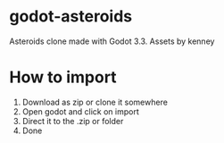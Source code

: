 # godot-asteroids
Asteroids clone made with Godot 3.3. Assets by kenney

# How to import

1. Download as zip or clone it somewhere
2. Open godot and click on import
3. Direct it to the .zip or folder
4. Done
